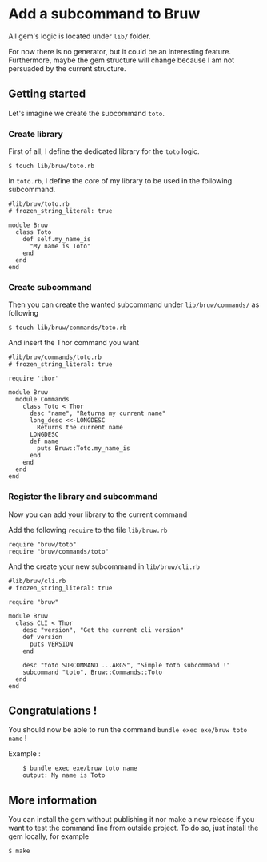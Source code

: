 # Add a subcommand to Bruw

All gem's logic is located under `lib/` folder. 

For now there is no generator, but it could be an interesting feature. Furthermore, maybe the gem structure will change because I am not persuaded by the current structure. 

## Getting started

Let's imagine we create the subcommand `toto`.

### Create library

First of all, I define the dedicated library for the `toto` logic.

    $ touch lib/bruw/toto.rb

In `toto.rb`, I define the core of my library to be used in the following subcommand.

```
#lib/bruw/toto.rb
# frozen_string_literal: true

module Bruw
  class Toto
    def self.my_name_is
      "My name is Toto"
    end
  end
end
```

### Create subcommand

Then you can create the wanted subcommand under `lib/bruw/commands/` as following

    $ touch lib/bruw/commands/toto.rb
    
And insert the Thor command you want

```
#lib/bruw/commands/toto.rb
# frozen_string_literal: true

require 'thor'

module Bruw
  module Commands
    class Toto < Thor
      desc "name", "Returns my current name"
      long_desc <<-LONGDESC
        Returns the current name
      LONGDESC
      def name
        puts Bruw::Toto.my_name_is
      end
    end
  end
end
```

### Register the library and subcommand

Now you can add your library to the current command

Add the following `require` to the file `lib/bruw.rb`
```
require "bruw/toto"
require "bruw/commands/toto"
```

And the create your new subcommand in `lib/bruw/cli.rb`

```
#lib/bruw/cli.rb
# frozen_string_literal: true

require "bruw"

module Bruw
  class CLI < Thor
    desc "version", "Get the current cli version"
    def version
      puts VERSION
    end

    desc "toto SUBCOMMAND ...ARGS", "Simple toto subcommand !"
    subcommand "toto", Bruw::Commands::Toto
  end
end
```

## Congratulations !

You should now be able to run the command `bundle exec exe/bruw toto name` !

Example : 

```
    $ bundle exec exe/bruw toto name
    output: My name is Toto
```

## More information

You can install the gem without publishing it nor make a new release if you want to test the command line from outside project. To do so, just install the gem locally, for example 

    $ make
    
